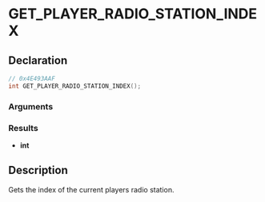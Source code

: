 # GET_PLAYER_RADIO_STATION_INDEX

## Declaration
```cpp
// 0x4E493AAF
int GET_PLAYER_RADIO_STATION_INDEX();
```

### Arguments

### Results
- **int**

## Description
Gets the index of the current players radio station.